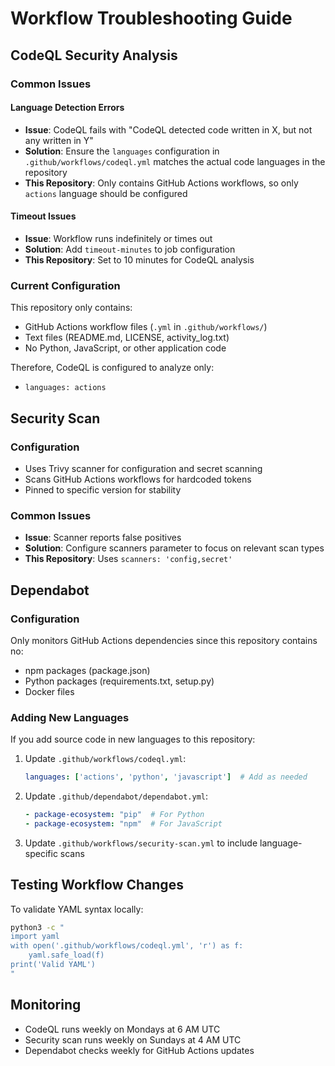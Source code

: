 # Workflow Troubleshooting Guide

## CodeQL Security Analysis

### Common Issues

#### Language Detection Errors
- **Issue**: CodeQL fails with "CodeQL detected code written in X, but not any written in Y"
- **Solution**: Ensure the `languages` configuration in `.github/workflows/codeql.yml` matches the actual code languages in the repository
- **This Repository**: Only contains GitHub Actions workflows, so only `actions` language should be configured

#### Timeout Issues
- **Issue**: Workflow runs indefinitely or times out
- **Solution**: Add `timeout-minutes` to job configuration
- **This Repository**: Set to 10 minutes for CodeQL analysis

### Current Configuration
This repository only contains:
- GitHub Actions workflow files (`.yml` in `.github/workflows/`)
- Text files (README.md, LICENSE, activity_log.txt)
- No Python, JavaScript, or other application code

Therefore, CodeQL is configured to analyze only:
- `languages: actions`

## Security Scan

### Configuration
- Uses Trivy scanner for configuration and secret scanning
- Scans GitHub Actions workflows for hardcoded tokens
- Pinned to specific version for stability

### Common Issues
- **Issue**: Scanner reports false positives
- **Solution**: Configure scanners parameter to focus on relevant scan types
- **This Repository**: Uses `scanners: 'config,secret'`

## Dependabot

### Configuration
Only monitors GitHub Actions dependencies since this repository contains no:
- npm packages (package.json)
- Python packages (requirements.txt, setup.py)
- Docker files

### Adding New Languages
If you add source code in new languages to this repository:

1. Update `.github/workflows/codeql.yml`:
   ```yaml
   languages: ['actions', 'python', 'javascript']  # Add as needed
   ```

2. Update `.github/dependabot/dependabot.yml`:
   ```yaml
   - package-ecosystem: "pip"  # For Python
   - package-ecosystem: "npm"  # For JavaScript
   ```

3. Update `.github/workflows/security-scan.yml` to include language-specific scans

## Testing Workflow Changes

To validate YAML syntax locally:
```bash
python3 -c "
import yaml
with open('.github/workflows/codeql.yml', 'r') as f:
    yaml.safe_load(f)
print('Valid YAML')
"
```

## Monitoring

- CodeQL runs weekly on Mondays at 6 AM UTC
- Security scan runs weekly on Sundays at 4 AM UTC  
- Dependabot checks weekly for GitHub Actions updates
